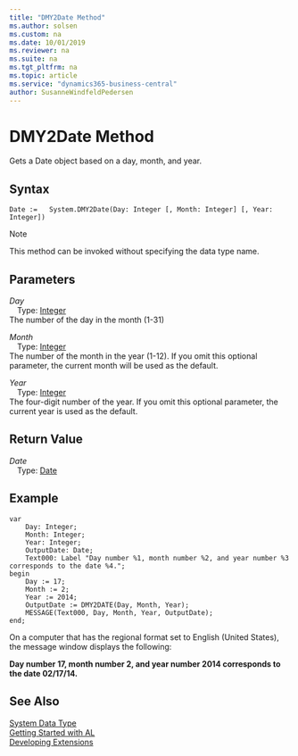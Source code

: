 ```yaml
---
title: "DMY2Date Method"
ms.author: solsen
ms.custom: na
ms.date: 10/01/2019
ms.reviewer: na
ms.suite: na
ms.tgt_pltfrm: na
ms.topic: article
ms.service: "dynamics365-business-central"
author: SusanneWindfeldPedersen
---
```

[//]: # (START>DO_NOT_EDIT)
[//]: # (IMPORTANT:Do not edit any of the content between here and the END>DO_NOT_EDIT.)
[//]: # (Any modifications should be made in the .xml files in the ModernDev repo.)
# DMY2Date Method
Gets a Date object based on a day, month, and year.


## Syntax
```
Date :=   System.DMY2Date(Day: Integer [, Month: Integer] [, Year: Integer])
```
> [!NOTE]  
> This method can be invoked without specifying the data type name.  
## Parameters
*Day*  
&emsp;Type: [Integer](../integer/integer-data-type.md)  
The number of the day in the month (1-31)
        
*Month*  
&emsp;Type: [Integer](../integer/integer-data-type.md)  
The number of the month in the year (1-12). If you omit this optional parameter, the current month will be used as the default.
        
*Year*  
&emsp;Type: [Integer](../integer/integer-data-type.md)  
The four-digit number of the year. If you omit this optional parameter, the current year is used as the default.  


## Return Value
*Date*  
&emsp;Type: [Date](../date/date-data-type.md)  
  


[//]: # (IMPORTANT: END>DO_NOT_EDIT)

## Example  
 
```
var
    Day: Integer;
    Month: Integer;
    Year: Integer;
    OutputDate: Date;
    Text000: Label "Day number %1, month number %2, and year number %3 corresponds to the date %4.";  
begin  
    Day := 17;  
    Month := 2;  
    Year := 2014;  
    OutputDate := DMY2DATE(Day, Month, Year);  
    MESSAGE(Text000, Day, Month, Year, OutputDate);  
end;
```  
  
 On a computer that has the regional format set to English \(United States\), the message window displays the following:  
  
 **Day number 17, month number 2, and year number 2014 corresponds to the date 02/17/14.**
 
## See Also
[System Data Type](system-data-type.md)  
[Getting Started with AL](../../devenv-get-started.md)  
[Developing Extensions](../../devenv-dev-overview.md)